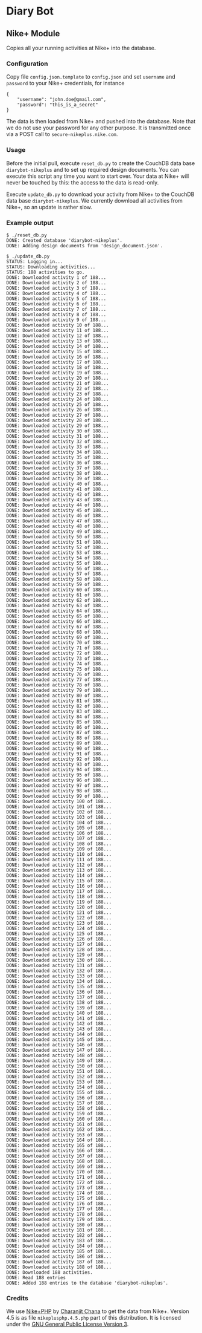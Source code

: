 # Diary Bot

## Nike+ Module

Copies all your running activities at Nike+ into the database.

### Configuration

Copy file `config.json.template` to `config.json` and set `username` and `password` to your Nike+ credentials, for instance

    {
        "username": "john.doe@gmail.com",
		"password": "this_is_a_secret"
    }

The data is then loaded from Nike+ and pushed into the database. Note that we do not use your password for any other purpose. It is transmitted once via a POST call to `secure-nikeplus.nike.com`.

### Usage

Before the initial pull, execute `reset_db.py` to create the CouchDB data base `diarybot-nikeplus` and to set up required design documents. You can execute this script any time you want to start over. Your data at Nike+ will never be touched by this: the access to the data is read-only.

Execute `update_db.py` to download your activity from Nike+ to the CouchDB data base `diarybot-nikeplus`. We currently download all activities from Nike+, so an update is rather slow.

### Example output

	$ ./reset_db.py 
	DONE: Created database 'diarybot-nikeplus'.
	DONE: Adding design documents from 'design_document.json'.

	$ ./update_db.py 
	STATUS: Logging in...
	STATUS: Downloading activities...
	STATUS: 188 activities to go.
	DONE: Downloaded activity 1 of 188...
	DONE: Downloaded activity 2 of 188...
	DONE: Downloaded activity 3 of 188...
	DONE: Downloaded activity 4 of 188...
	DONE: Downloaded activity 5 of 188...
	DONE: Downloaded activity 6 of 188...
	DONE: Downloaded activity 7 of 188...
	DONE: Downloaded activity 8 of 188...
	DONE: Downloaded activity 9 of 188...
	DONE: Downloaded activity 10 of 188...
	DONE: Downloaded activity 11 of 188...
	DONE: Downloaded activity 12 of 188...
	DONE: Downloaded activity 13 of 188...
	DONE: Downloaded activity 14 of 188...
	DONE: Downloaded activity 15 of 188...
	DONE: Downloaded activity 16 of 188...
	DONE: Downloaded activity 17 of 188...
	DONE: Downloaded activity 18 of 188...
	DONE: Downloaded activity 19 of 188...
	DONE: Downloaded activity 20 of 188...
	DONE: Downloaded activity 21 of 188...
	DONE: Downloaded activity 22 of 188...
	DONE: Downloaded activity 23 of 188...
	DONE: Downloaded activity 24 of 188...
	DONE: Downloaded activity 25 of 188...
	DONE: Downloaded activity 26 of 188...
	DONE: Downloaded activity 27 of 188...
	DONE: Downloaded activity 28 of 188...
	DONE: Downloaded activity 29 of 188...
	DONE: Downloaded activity 30 of 188...
	DONE: Downloaded activity 31 of 188...
	DONE: Downloaded activity 32 of 188...
	DONE: Downloaded activity 33 of 188...
	DONE: Downloaded activity 34 of 188...
	DONE: Downloaded activity 35 of 188...
	DONE: Downloaded activity 36 of 188...
	DONE: Downloaded activity 37 of 188...
	DONE: Downloaded activity 38 of 188...
	DONE: Downloaded activity 39 of 188...
	DONE: Downloaded activity 40 of 188...
	DONE: Downloaded activity 41 of 188...
	DONE: Downloaded activity 42 of 188...
	DONE: Downloaded activity 43 of 188...
	DONE: Downloaded activity 44 of 188...
	DONE: Downloaded activity 45 of 188...
	DONE: Downloaded activity 46 of 188...
	DONE: Downloaded activity 47 of 188...
	DONE: Downloaded activity 48 of 188...
	DONE: Downloaded activity 49 of 188...
	DONE: Downloaded activity 50 of 188...
	DONE: Downloaded activity 51 of 188...
	DONE: Downloaded activity 52 of 188...
	DONE: Downloaded activity 53 of 188...
	DONE: Downloaded activity 54 of 188...
	DONE: Downloaded activity 55 of 188...
	DONE: Downloaded activity 56 of 188...
	DONE: Downloaded activity 57 of 188...
	DONE: Downloaded activity 58 of 188...
	DONE: Downloaded activity 59 of 188...
	DONE: Downloaded activity 60 of 188...
	DONE: Downloaded activity 61 of 188...
	DONE: Downloaded activity 62 of 188...
	DONE: Downloaded activity 63 of 188...
	DONE: Downloaded activity 64 of 188...
	DONE: Downloaded activity 65 of 188...
	DONE: Downloaded activity 66 of 188...
	DONE: Downloaded activity 67 of 188...
	DONE: Downloaded activity 68 of 188...
	DONE: Downloaded activity 69 of 188...
	DONE: Downloaded activity 70 of 188...
	DONE: Downloaded activity 71 of 188...
	DONE: Downloaded activity 72 of 188...
	DONE: Downloaded activity 73 of 188...
	DONE: Downloaded activity 74 of 188...
	DONE: Downloaded activity 75 of 188...
	DONE: Downloaded activity 76 of 188...
	DONE: Downloaded activity 77 of 188...
	DONE: Downloaded activity 78 of 188...
	DONE: Downloaded activity 79 of 188...
	DONE: Downloaded activity 80 of 188...
	DONE: Downloaded activity 81 of 188...
	DONE: Downloaded activity 82 of 188...
	DONE: Downloaded activity 83 of 188...
	DONE: Downloaded activity 84 of 188...
	DONE: Downloaded activity 85 of 188...
	DONE: Downloaded activity 86 of 188...
	DONE: Downloaded activity 87 of 188...
	DONE: Downloaded activity 88 of 188...
	DONE: Downloaded activity 89 of 188...
	DONE: Downloaded activity 90 of 188...
	DONE: Downloaded activity 91 of 188...
	DONE: Downloaded activity 92 of 188...
	DONE: Downloaded activity 93 of 188...
	DONE: Downloaded activity 94 of 188...
	DONE: Downloaded activity 95 of 188...
	DONE: Downloaded activity 96 of 188...
	DONE: Downloaded activity 97 of 188...
	DONE: Downloaded activity 98 of 188...
	DONE: Downloaded activity 99 of 188...
	DONE: Downloaded activity 100 of 188...
	DONE: Downloaded activity 101 of 188...
	DONE: Downloaded activity 102 of 188...
	DONE: Downloaded activity 103 of 188...
	DONE: Downloaded activity 104 of 188...
	DONE: Downloaded activity 105 of 188...
	DONE: Downloaded activity 106 of 188...
	DONE: Downloaded activity 107 of 188...
	DONE: Downloaded activity 108 of 188...
	DONE: Downloaded activity 109 of 188...
	DONE: Downloaded activity 110 of 188...
	DONE: Downloaded activity 111 of 188...
	DONE: Downloaded activity 112 of 188...
	DONE: Downloaded activity 113 of 188...
	DONE: Downloaded activity 114 of 188...
	DONE: Downloaded activity 115 of 188...
	DONE: Downloaded activity 116 of 188...
	DONE: Downloaded activity 117 of 188...
	DONE: Downloaded activity 118 of 188...
	DONE: Downloaded activity 119 of 188...
	DONE: Downloaded activity 120 of 188...
	DONE: Downloaded activity 121 of 188...
	DONE: Downloaded activity 122 of 188...
	DONE: Downloaded activity 123 of 188...
	DONE: Downloaded activity 124 of 188...
	DONE: Downloaded activity 125 of 188...
	DONE: Downloaded activity 126 of 188...
	DONE: Downloaded activity 127 of 188...
	DONE: Downloaded activity 128 of 188...
	DONE: Downloaded activity 129 of 188...
	DONE: Downloaded activity 130 of 188...
	DONE: Downloaded activity 131 of 188...
	DONE: Downloaded activity 132 of 188...
	DONE: Downloaded activity 133 of 188...
	DONE: Downloaded activity 134 of 188...
	DONE: Downloaded activity 135 of 188...
	DONE: Downloaded activity 136 of 188...
	DONE: Downloaded activity 137 of 188...
	DONE: Downloaded activity 138 of 188...
	DONE: Downloaded activity 139 of 188...
	DONE: Downloaded activity 140 of 188...
	DONE: Downloaded activity 141 of 188...
	DONE: Downloaded activity 142 of 188...
	DONE: Downloaded activity 143 of 188...
	DONE: Downloaded activity 144 of 188...
	DONE: Downloaded activity 145 of 188...
	DONE: Downloaded activity 146 of 188...
	DONE: Downloaded activity 147 of 188...
	DONE: Downloaded activity 148 of 188...
	DONE: Downloaded activity 149 of 188...
	DONE: Downloaded activity 150 of 188...
	DONE: Downloaded activity 151 of 188...
	DONE: Downloaded activity 152 of 188...
	DONE: Downloaded activity 153 of 188...
	DONE: Downloaded activity 154 of 188...
	DONE: Downloaded activity 155 of 188...
	DONE: Downloaded activity 156 of 188...
	DONE: Downloaded activity 157 of 188...
	DONE: Downloaded activity 158 of 188...
	DONE: Downloaded activity 159 of 188...
	DONE: Downloaded activity 160 of 188...
	DONE: Downloaded activity 161 of 188...
	DONE: Downloaded activity 162 of 188...
	DONE: Downloaded activity 163 of 188...
	DONE: Downloaded activity 164 of 188...
	DONE: Downloaded activity 165 of 188...
	DONE: Downloaded activity 166 of 188...
	DONE: Downloaded activity 167 of 188...
	DONE: Downloaded activity 168 of 188...
	DONE: Downloaded activity 169 of 188...
	DONE: Downloaded activity 170 of 188...
	DONE: Downloaded activity 171 of 188...
	DONE: Downloaded activity 172 of 188...
	DONE: Downloaded activity 173 of 188...
	DONE: Downloaded activity 174 of 188...
	DONE: Downloaded activity 175 of 188...
	DONE: Downloaded activity 176 of 188...
	DONE: Downloaded activity 177 of 188...
	DONE: Downloaded activity 178 of 188...
	DONE: Downloaded activity 179 of 188...
	DONE: Downloaded activity 180 of 188...
	DONE: Downloaded activity 181 of 188...
	DONE: Downloaded activity 182 of 188...
	DONE: Downloaded activity 183 of 188...
	DONE: Downloaded activity 184 of 188...
	DONE: Downloaded activity 185 of 188...
	DONE: Downloaded activity 186 of 188...
	DONE: Downloaded activity 187 of 188...
	DONE: Downloaded activity 188 of 188...
	DONE: Downloaded 188 activities.
	DONE: Read 188 entries
	DONE: Added 188 entries to the database 'diarybot-nikeplus'.

### Credits

We use [Nike+PHP](http://nikeplusphp.org) by [Charanjit Chana](http://charanj.it) to get the data from Nike+. Version 4.5 is as file `nikeplusphp.4.5.php` part of this distribution. It is licensed under the [GNU General Public License Version 3](http://www.gnu.org/licenses/gpl.html).

